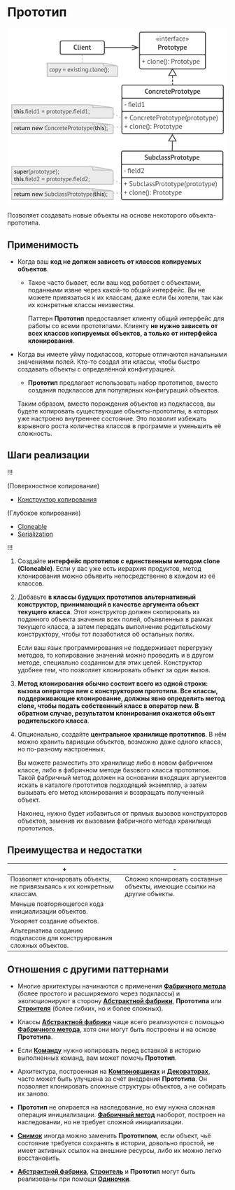 # Прототип

![UML](/src/AdditionalDocs/uml/Prototype.png)

Позволяет создавать новые объекты на основе некоторого объекта-прототипа.

## Применимость
 
 - Когда ваш **код не должен зависеть от классов копируемых объектов**.

   - Такое часто бывает, если ваш код работает с объектами, поданными извне через какой-то общий интерфейс. Вы не можете привязаться к их классам, даже если бы хотели, так как их конкретные классы неизвестны.

     Паттерн **Прототип** предоставляет клиенту общий интерфейс для работы со всеми прототипами. Клиенту **не нужно зависеть от всех классов копируемых объектов, а только от интерфейса клонирования**.

 - Когда вы имеете уйму подклассов, которые отличаются начальными значениями полей. Кто-то создал эти классы, чтобы быстро создавать объекты с определённой конфигурацией.

   - **Прототип** предлагает использовать набор прототипов, вместо создания подклассов для популярных конфигураций объектов.

    Таким образом, вместо порождения объектов из подклассов, вы будете копировать существующие объекты-прототипы, в которых уже настроено внутреннее состояние. Это позволит избежать взрывного роста количества классов в программе и уменьшить её сложность.

## Шаги реализации
!!!

  (Поверхностное копирование)
- [Конструктор копирования][Ex1]

(Глубокое копирование)
- [Cloneable][Ex2]
- [Serialization][Ex3]

!!!

1. Создайте **интерфейс прототипов с единственным методом clone (Cloneable)**. Если у вас уже есть иерархия продуктов, метод клонирования можно объявить непосредственно в каждом из её классов.

2. Добавьте **в классы будущих прототипов альтернативный конструктор, принимающий в качестве аргумента объект текущего класса**. Этот конструктор должен скопировать из поданного объекта значения всех полей, объявленных в рамках текущего класса, а затем передать выполнение родительскому конструктору, чтобы тот позаботился об остальных полях.

   Если ваш язык программирования не поддерживает перегрузку методов, то копирование значений можно проводить и в другом методе, специально созданном для этих целей. Конструктор удобнее тем, что позволяет клонировать объект за один вызов.

3. **Метод клонирования обычно состоит всего из одной строки: вызова оператора new с конструктором прототипа. Все классы, поддерживающие клонирование, должны явно определить метод clone, чтобы подать собственный класс в оператор new. В обратном случае, результатом клонирования окажется объект родительского класса**.

4. Опционально, создайте **центральное хранилище прототипов**. В нём можно хранить вариации объектов, возможно даже одного класса, но по-разному настроенных.

   Вы можете разместить это хранилище либо в новом фабричном классе, либо в фабричном методе базового класса прототипов. Такой фабричный метод должен на основании входящих аргументов искать в каталоге прототипов подходящий экземпляр, а затем вызывать его метод клонирования и возвращать полученный объект.

    Наконец, нужно будет избавиться от прямых вызовов конструкторов объектов, заменив их вызовами фабричного метода хранилища прототипов.

 ## Преимущества и недостатки
 
 | + | - |
 | ------ | ------ |
 |Позволяет клонировать объекты, не привязываясь к их конкретным классам.|Сложно клонировать составные объекты, имеющие ссылки на другие объекты.
 |Меньше повторяющегося кода инициализации объектов.
 |Ускоряет создание объектов.
 |Альтернатива созданию подклассов для конструирования сложных объектов.
 
## Отношения с другими паттернами

- Многие архитектуры начинаются с применения [**Фабричного метода**][Factory_method] (более простого и расширяемого через подклассы) и эволюционируют в сторону [**Абстрактной фабрики**][Abstract_Factory], **Прототипа** или [**Строителя**][Builder] (более гибких, но и более сложных).

- Классы [**Абстрактной фабрики**][Abstract_Factory] чаще всего реализуются с помощью [**Фабричного метода**][Factory_method], хотя они могут быть построены и на основе **Прототипа**.

- Если [**Команду**][Command] нужно копировать перед вставкой в историю выполненных команд, вам может помочь **Прототип**.

- Архитектура, построенная на [**Компоновщиках**][Composite] и [**Декораторах**][Decorator], часто может быть улучшена за счёт внедрения **Прототипа**. Он позволяет клонировать сложные структуры объектов, а не собирать их заново.

- **Прототип** не опирается на наследование, но ему нужна сложная операция инициализации. [**Фабричный метод**][Factory_method] наоборот, построен на наследовании, но не требует сложной инициализации.

- [**Снимок**][Memento] иногда можно заменить **Прототипом**, если объект, чьё состояние требуется сохранять в истории, довольно простой, не имеет активных ссылок на внешние ресурсы, либо их можно легко восстановить.

- [**Абстрактной фабрика**][Abstract_Factory], [**Строитель**][Builder] и **Прототип** могут быть реализованы при помощи [**Одиночки**][Singleton]. 

[Ex1]: <src/Creational/Prototype/Example/CopyConstructor/>
[Ex2]: <src/Creational/Prototype/Example/WithJDK/>
[Ex3]: <src/Creational/Prototype/Example/Serialization/>

[Abstract_Factory]: </src/Creational/Factorys/Abstract_Factory/Abstract_Factory.md>
[Factory_Method]: </src/Creational/Factorys/Factory_Method/Factory_Method.md>
[Builder]: </src/Creational/Builder/Builder.md>
[Prototype]: </src/Creational/Prototype/Prototype.md>
[Singleton]: </src/Creational/Singleton/Singleton.md>

[Adapter]: </src/Structural/Adapter/Adapter.md>
[Bridge]: </src/Structural/Bridge/Bridge.md>
[Composite]: </src/Structural/Composite/Composite.md>
[Decorator]: </src/Structural/Decorator/Decorator.md>
[Facade]: </src/Structural/Facade/Facade.md>
[Flyweight]: </src/Structural/Flyweight/Flyweight.md>
[Proxy]: </src/Structural/Proxy/Proxy.md>

[Chain_of_Responsibility]: </src/Behavioral/Chain_of_Responsibility/Chain_of_Responsibility.md>
[Command]: </src/Behavioral/Command/Command.md>
[Iterator]: </src/Behavioral/Iterator/Iterator.md>
[Mediator]: </src/Behavioral/Mediator/Mediator.md>
[Memento]: </src/Behavioral/Memento/Memento.md>
[Observer]: </src/Behavioral/Observer/Observer.md>
[State]: </src/Behavioral/State/State.md>
[Strategy]: </src/Behavioral/Strategy/Strategy.md>
[Template_Method]: </src/Behavioral/Template_Method/Template_Method.md>
[Visitor]: </src/Behavioral/Visitor/Visitor.md>
